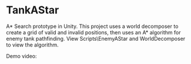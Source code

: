 # TankAStar
A* Search prototype in Unity. This project uses a world decomposer to create a grid of valid and invalid positions, then uses an A* algorithm for enemy tank pathfinding. View Scripts\EnemyAStar and WorldDecomposer to view the algorithm.

Demo video:
